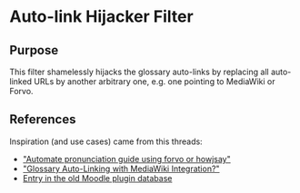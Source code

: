 # Auto-link Hijacker Filter

## Purpose
This filter shamelessly hijacks the glossary auto-links by replacing all
auto-linked URLs by another arbitrary one, e.g. one pointing to MediaWiki or Forvo.

## References
Inspiration (and use cases) came from this threads:
- ["Automate pronunciation guide using forvo or howjsay"](https://moodle.org/mod/forum/discuss.php?d=162387)
- ["Glossary Auto-Linking with MediaWiki Integration?"](https://moodle.org/mod/forum/discuss.php?d=177353)
- [Entry in the old Moodle plugin database](https://moodle.org/mod/data/view.php?d=13&rid=4906&filter=1)